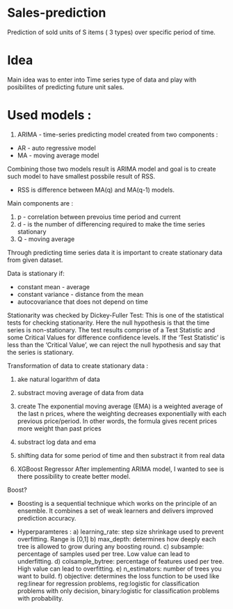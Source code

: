 # Sales-prediction
Prediction of sold units of S items ( 3 types) over specific period of time.

# Idea
Main idea was to enter into Time series type of data and play with posibilites of predicting future unit sales.

# Used models : 
1. ARIMA - time-series predicting model created from two components :
 * AR - auto regressive model
 * MA - moving average model
 
Combining those two models result is ARIMA model and goal is to create such model to have smallest possbile result of RSS.

* RSS is difference between MA(q) and MA(q-1) models.

Main components are :
1. p - correlation between prevoius time period and current
2. d - is the number of differencing required to make the time series stationary
3. Q - moving average

Through predicting time series data it is important to create stationary data from given dataset.

Data is stationary if:
* constant mean - average
* constant variance - distance from the mean
* autocovariance that does not depend on time

Stationarity was checked by Dickey-Fuller Test: This is one of the statistical tests for checking stationarity. Here the null hypothesis is that the time series is non-stationary. The test results comprise of a Test Statistic and some Critical Values for difference confidence levels. If the ‘Test Statistic’ is less than the ‘Critical Value’, we can reject the null hypothesis and say that the series is stationary.

Transformation of data to create stationary data : 
1. ake natural logarithm of data
2. substract moving average of data from data
3. create The exponential moving average (EMA) is a weighted average of the last n prices, where the weighting decreases exponentially with each previous price/period. In other words, the formula gives recent prices more weight than past prices
4. substract log data and ema
5. shifting data for some period of time and then substract it from real data


2. XGBoost Regressor
After implementing ARIMA model, I wanted to see is there possibility to create better model.

Boost?

 - Boosting is a sequential technique which works on the principle of an ensemble. It combines a set of weak learners and delivers improved prediction accuracy.
 * Hyperparamteres : 
     a) learning_rate: step size shrinkage used to prevent overfitting. Range is [0,1]
     b) max_depth: determines how deeply each tree is allowed to grow during any boosting round.
     c) subsample: percentage of samples used per tree. Low value can lead to underfitting.
     d) colsample_bytree: percentage of features used per tree. High value can lead to overfitting.
     e) n_estimators: number of trees you want to build.
     f) objective: determines the loss function to be used like reg:linear for regression problems, reg:logistic for classification problems with only decision, binary:logistic for classification problems with probability.
